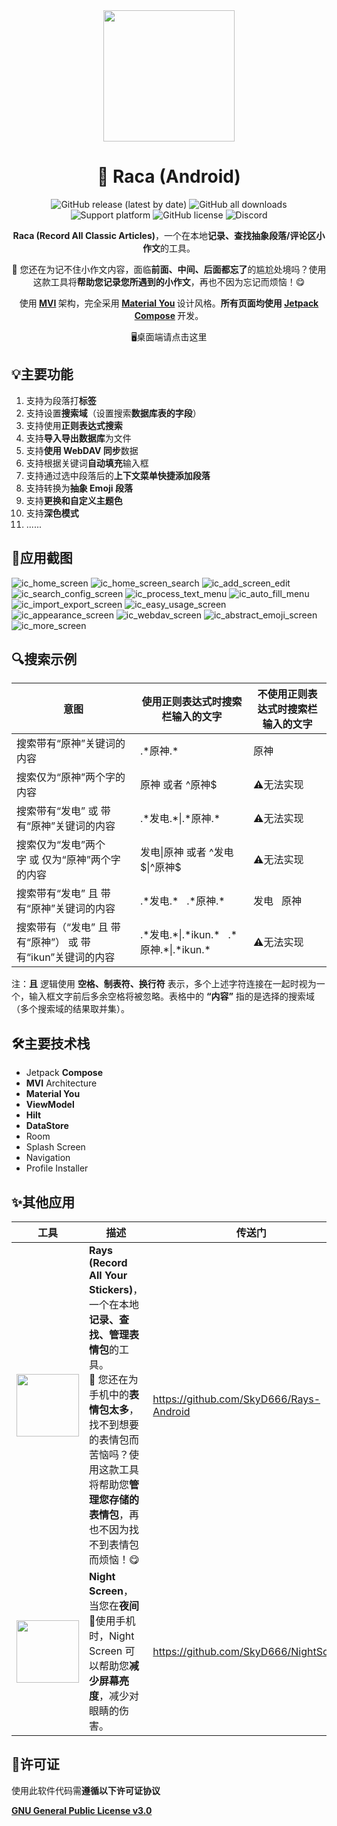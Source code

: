 <div align="center">
    <div>
        <img src="image/Raca.svg" style="height: 210px"/>
    </div>
    <h1>🤗 Raca (Android)</h1>
    <p>
        <a href="https://github.com/SkyD666/Raca-Android/releases/latest" style="text-decoration:none">
            <img src="https://img.shields.io/github/v/release/SkyD666/Raca-Android?display_name=release&style=for-the-badge" alt="GitHub release (latest by date)"/>
        </a>
        <a href="https://github.com/SkyD666/Raca-Android/releases/latest" style="text-decoration:none" >
            <img src="https://img.shields.io/github/downloads/SkyD666/Raca-Android/total?style=for-the-badge" alt="GitHub all downloads"/>
        </a>
        <a href="https://www.android.com/versions/nougat-7-0" style="text-decoration:none" >
            <img src="https://img.shields.io/badge/Android 7.0+-brightgreen?style=for-the-badge&logo=android&logoColor=white" alt="Support platform"/>
        </a>
        <a href="https://github.com/SkyD666/Raca-Android/blob/master/LICENSE" style="text-decoration:none" >
            <img src="https://img.shields.io/github/license/SkyD666/Raca-Android?style=for-the-badge" alt="GitHub license"/>
        </a>
        <a href="https://discord.gg/pEWEjeJTa3" style="text-decoration:none" >
            <img src="https://img.shields.io/discord/982522006819991622?color=5865F2&label=Discord&logo=discord&logoColor=white&style=for-the-badge" alt="Discord"/>
        </a>
	</p>
    <p>
        <b>Raca (Record All Classic Articles)</b>，一个在本地<b>记录、查找抽象段落/评论区小作文</b>的工具。
    </p>
    <p>
        🤗 您还在为记不住小作文内容，面临<b>前面、中间、后面都忘了</b>的尴尬处境吗？使用这款工具将<b>帮助您记录您所遇到的小作文</b>，再也不因为忘记而烦恼！😋
    </p>
    <p>
        使用<b> <a href="https://developer.android.com/topic/architecture#recommended-app-arch">MVI</a> </b>架构，完全采用<b> <a href="https://m3.material.io/">Material You</a> </b>设计风格。<b>所有页面均使用 <a href="https://developer.android.com/jetpack/compose">Jetpack Compose</a> </b>开发。
    </p>
    <p>
        <a href="https://github.com/SkyD666/Raca" style="text-decoration:none" >
            🖥️桌面端请点击这里
        </a>
    </p>
</div>



## 💡主要功能

1. 支持为段落打**标签**
2. 支持设置**搜索域**（设置搜索**数据库表的字段**）
3. 支持使用**正则表达式搜索**
4. 支持**导入导出数据库**为文件
5. 支持**使用 WebDAV 同步**数据
6. 支持根据关键词**自动填充**输入框
7. 支持通过选中段落后的**上下文菜单快捷添加段落**
8. 支持转换为**抽象 Emoji 段落**
9. 支持**更换和自定义主题色**
10. 支持**深色模式**
11. ......

## 🤩应用截图
![ic_home_screen](image/ic_home_screen.jpg) ![ic_home_screen_search](image/ic_home_screen_search.jpg)
![ic_add_screen_edit](image/ic_add_screen_edit.jpg) ![ic_search_config_screen](image/ic_search_config_screen.jpg)
![ic_process_text_menu](image/ic_process_text_menu.jpg) ![ic_auto_fill_menu](image/ic_auto_fill_menu.jpg)
![ic_import_export_screen](image/ic_import_export_screen.jpg) ![ic_easy_usage_screen](image/ic_easy_usage_screen.jpg)
![ic_appearance_screen](image/ic_appearance_screen.jpg) ![ic_webdav_screen](image/ic_webdav_screen.jpg)
![ic_abstract_emoji_screen](image/ic_abstract_emoji_screen.jpg) ![ic_more_screen](image/ic_more_screen.jpg)

## 🔍搜索示例

<table>
<thead>
  <tr>
    <th>意图</th>
    <th>使用正则表达式时搜索栏输入的文字</th>
    <th>不使用正则表达式时搜索栏输入的文字</th>
  </tr>
</thead>
<tbody>
  <tr>
    <td>搜索带有“原神”关键词的内容</td>
    <td>.*原神.*</td>
    <td>原神</td>
  </tr>
  <tr>
    <td>搜索仅为“原神”两个字的内容</td>
    <td>原神&nbsp;或者&nbsp;^原神$</td>
    <td>⚠️无法实现</td>
  </tr>
  <tr>
    <td>搜索带有“发电”&nbsp;或&nbsp;带有“原神”关键词的内容</td>
    <td>.*发电.*|.*原神.*</td>
    <td>⚠️无法实现</td>
  </tr>
  <tr>
    <td>搜索仅为“发电”两个字&nbsp;或&nbsp;仅为“原神”两个字的内容</td>
    <td>发电|原神&nbsp;或者&nbsp;^发电$|^原神$</td>
    <td>⚠️无法实现</td>
  </tr>
  <tr>
    <td>搜索带有“发电”&nbsp;且&nbsp;带有“原神”关键词的内容</td>
    <td>.*发电.*&nbsp;&nbsp;&nbsp;.*原神.*</td>
    <td>发电&nbsp;&nbsp;&nbsp;原神</td>
  </tr>
  <tr>
    <td>搜索带有（“发电”&nbsp;且&nbsp;带有“原神”）&nbsp;或&nbsp;带有“ikun”关键词的内容</td>
    <td>.*发电.*|.*ikun.*&nbsp;&nbsp;&nbsp;.*原神.*|.*ikun.*</td>
    <td>⚠️无法实现</td>
  </tr>
</tbody>
</table>

注：**且** 逻辑使用 **空格、制表符、换行符** 表示，多个上述字符连接在一起时视为一个，输入框文字前后多余空格将被忽略。表格中的 **“内容”** 指的是选择的搜索域（多个搜索域的结果取并集）。

## 🛠主要技术栈

- Jetpack **Compose**
- **MVI** Architecture
- **Material You**
- **ViewModel**
- **Hilt**
- **DataStore**
- Room
- Splash Screen
- Navigation
- Profile Installer

## ✨其他应用

<table>
<thead>
  <tr>
    <th>工具</th>
    <th>描述</th>
    <th>传送门</th>
  </tr>
</thead>
<tbody>
  <tr>
    <td><img src="image/Rays.svg" style="height: 100px"/></td>
    <td><b>Rays (Record All Your Stickers)</b>，一个在本地<b>记录、查找、管理表情包</b>的工具。<br/>🥰 您还在为手机中的<b>表情包太多</b>，找不到想要的表情包而苦恼吗？使用这款工具将帮助您<b>管理您存储的表情包</b>，再也不因为找不到表情包而烦恼！😋</td>
    <td><a href="https://github.com/SkyD666/Rays-Android">https://github.com/SkyD666/Rays-Android</a></td>
  </tr>
  <tr>
    <td><img src="image/NightScreen.svg" style="height: 100px"/></td>
    <td><b>Night Screen</b>，当您在<b>夜间🌙</b>使用手机时，Night Screen 可以帮助您<b>减少屏幕亮度</b>，减少对眼睛的伤害。</td>
    <td><a href="https://github.com/SkyD666/NightScreen">https://github.com/SkyD666/NightScreen</a></td>
  </tr>
</tbody>
</table>


## 📃许可证

使用此软件代码需**遵循以下许可证协议**

[**GNU General Public License v3.0**](LICENSE)
